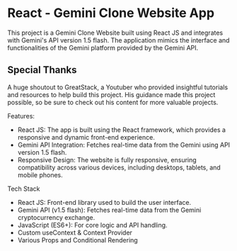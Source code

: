 # React - Gemini Clone Website App

This project is a Gemini Clone Website built using React JS and integrates with Gemini's API version 1.5 flash. The application mimics the interface and functionalities of the Gemini platform provided by the Gemini API.

## Special Thanks
A huge shoutout to GreatStack, a Youtuber who provided insightful tutorials and resources to help build this project. His guidance made this project possible, so be sure to check out his content for more valuable projects.

Features:
- React JS: The app is built using the React framework, which provides a responsive and dynamic front-end experience.
- Gemini API Integration: Fetches real-time data from the Gemini using API version 1.5 flash.
- Responsive Design: The website is fully responsive, ensuring compatibility across various devices, including desktops, tablets, and mobile phones.
  
Tech Stack
- React JS: Front-end library used to build the user interface.
- Gemini API (v1.5 flash): Fetches real-time data from the Gemini cryptocurrency exchange.
- JavaScript (ES6+): For core logic and API handling.
- Custom useContext & Context Provider
- Various Props and Conditional Rendering

